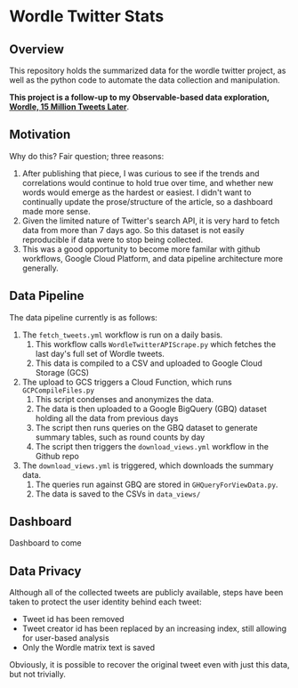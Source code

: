 # Wordle Twitter Stats
 
## Overview
This repository holds the summarized data for the wordle twitter project, as well as the python code to automate the data collection and manipulation.

**This project is a follow-up to my Observable-based data exploration, [Wordle, 15 Million Tweets Later](https://observablehq.com/@rlesser/wordle-twitter-exploration)**.

## Motivation
Why do this? Fair question; three reasons:
1. After publishing that piece, I was curious to see if the trends and correlations would continue to hold true over time, and whether new words would emerge as the hardest or easiest. I didn't want to continually update the prose/structure of the article, so a dashboard made more sense.
2. Given the limited nature of Twitter's search API, it is very hard to fetch data from more than 7 days ago. So this dataset is not easily reproducible if data were to stop being collected.
3. This was a good opportunity to become more familar with github workflows, Google Cloud Platform, and data pipeline architecture more generally.

## Data Pipeline
The data pipeline currently is as follows:
1. The `fetch_tweets.yml` workflow is run on a daily basis.
    1. This workflow calls `WordleTwitterAPIScrape.py` which fetches the last day's full set of Wordle tweets.
    2. This data is compiled to a CSV and uploaded to Google Cloud Storage (GCS)
2. The upload to GCS triggers a Cloud Function, which runs `GCPCompileFiles.py`
    1. This script condenses and anonymizes the data.
    2. The data is then uploaded to a Google BigQuery (GBQ) dataset holding all the data from previous days
    3. The script then runs queries on the GBQ dataset to generate summary tables, such as round counts by day
    4. The script then triggers the `download_views.yml` workflow in the Github repo
3. The `download_views.yml` is triggered, which downloads the summary data.
    1. The queries run against GBQ are stored in `GHQueryForViewData.py`.
    2. The data is saved to the CSVs in `data_views/`

## Dashboard
Dashboard to come

## Data Privacy
Although all of the collected tweets are publicly available, steps have been taken to protect the user identity behind each tweet:
* Tweet id has been removed
* Tweet creator id has been replaced by an increasing index, still allowing for user-based analysis
* Only the Wordle matrix text is saved

Obviously, it is possible to recover the original tweet even with just this data, but not trivially.
